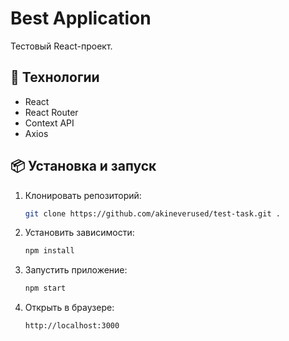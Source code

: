 # Best Application

Тестовый React-проект.

## 🚀 Технологии
- React
- React Router
- Context API
- Axios

## 📦 Установка и запуск

1. Клонировать репозиторий:
   ```bash
   git clone https://github.com/akineverused/test-task.git .

2. Установить зависимости: 
    ```bash
   npm install

3. Запустить приложение:
    ```bash
   npm start

4. Открыть в браузере:
    ```bash
   http://localhost:3000
